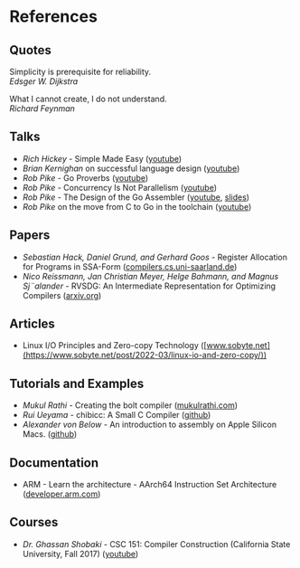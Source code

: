 # References

## Quotes

Simplicity is prerequisite for reliability.  
*Edsger W. Dijkstra*

What I cannot create, I do not understand.  
*Richard Feynman*

## Talks

* *Rich Hickey* - Simple Made Easy ([youtube](https://www.youtube.com/watch?v=LKtk3HCgTa8))
* *Brian Kernighan* on successful language design ([youtube](https://www.youtube.com/watch?v=Sg4U4r_AgJU))
* *Rob Pike* - Go Proverbs ([youtube](https://www.youtube.com/watch?v=PAAkCSZUG1c))
* *Rob Pike* - Concurrency Is Not Parallelism ([youtube](https://www.youtube.com/watch?v=qmg1CF3gZQ0))
* *Rob Pike* - The Design of the Go Assembler ([youtube](https://www.youtube.com/watch?v=KINIAgRpkDA), [slides](https://talks.golang.org/2016/asm.slide))
* *Rob Pike* on the move from C to Go in the toolchain ([youtube](https://www.youtube.com/watch?v=cF1zJYkBW4A))

## Papers

* *Sebastian Hack, Daniel Grund, and Gerhard Goos* - Register Allocation for Programs in SSA-Form ([compilers.cs.uni-saarland.de](https://compilers.cs.uni-saarland.de/papers/ssara.pdf))
* *Nico Reissmann, Jan Christian Meyer, Helge Bahmann, and Magnus Sj¨alander* - RVSDG: An Intermediate Representation for Optimizing Compilers ([arxiv.org](https://arxiv.org/pdf/1912.05036.pdf))

## Articles

* Linux I/O Principles and Zero-copy Technology ([www.sobyte.net](https://www.sobyte.net/post/2022-03/linux-io-and-zero-copy/))

## Tutorials and Examples

* *Mukul Rathi* - Creating the bolt compiler ([mukulrathi.com](https://mukulrathi.com/create-your-own-programming-language/intro-to-compiler/))
* *Rui Ueyama* - chibicc: A Small C Compiler ([github](https://github.com/rui314/chibicc))
* *Alexander von Below* - An introduction to assembly on Apple Silicon Macs. ([github](https://github.com/below/HelloSilicon))

## Documentation

* ARM - Learn the architecture - AArch64 Instruction Set Architecture ([developer.arm.com](https://developer.arm.com/documentation/102374/0100))

## Courses

* *Dr. Ghassan Shobaki* - CSC 151: Compiler Construction (California State University, Fall 2017) ([youtube](https://www.youtube.com/playlist?list=PL6KMWPQP_DM97Hh0PYNgJord-sANFTI3i))
